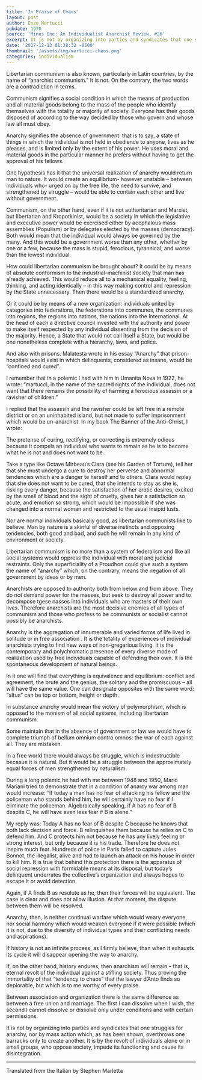 ```yaml
---
title: 'In Praise of Chaos'
layout: post
author: Enzo Martucci
pubdate: 1970
source: 'Minus One: An Individualist Anarchist Review, #26'
excerpt: It is not by organizing into parties and syndicates that one struggles for anarchy, nor by mass action which, as has been shown, overthrows one barracks only to create another. It is by the revolt of individuals alone or in small groups, who oppose society, impede its functioning and cause its disintegration.
date: '2017-12-13 01:38:32 -0500'
thumbnail: '/assets/img/martucci-chaos.png'
categories: individualism
---
```



Libertarian communism is also known, particularly in Latin countries, by the name of “anarchist communism.” It is not. On the contrary, the two words are a contradiction in terms.

Communism signifies a social condition in which the means of production and all material goods belong to the mass of the people who identify themselves with the totality or majority of society. Everyone has their goods disposed of according to the way decided by those who govern and whose law all must obey.

Anarchy signifies the absence of government: that is to say, a state of things in which the individual is not held in obedience to anyone, lives as he pleases, and is limited only by the extent of his power. He uses moral and material goods in the particular manner he prefers without having to get the approval of his fellows.

One hypothesis has it that the universal realization of anarchy would return man to nature. It would create an equilibrium- however unstable – between individuals who- urged on by the free life, the need to survive, and strengthened by struggle – would be able to contain each other and live without government.

Communism, on the other hand, even if it is not authoritarian and Marxist, but libertarian and Kropotkinist, would be a society in which the legislative and executive power would be exercised either by acephalous mass assemblies (Populism) or by delegates elected by the masses (democracy). Both would mean that the individual would always be governed by the many. And this would be a government worse than any other, whether by one or a few, because the mass is stupid, ferocious, tyrannical, and worse than the lowest individual.

How could libertarian communism be brought about? It could be by means of absolute conformism to the industrial-machinist society that man has already achieved. This would reduce all to a mechanical equality, feeling, thinking, and acting identically – in this way making control and repression by the State unnecessary. Then there would be a standardized anarchy.

Or it could be by means of a new organization: individuals united by categories into federations, the federations into communes, the communes into regions, the regions into nations, the nations into the International. At the head of each a directive council invested with the authority and power to make itself respected by any individual dissenting from the decision of the majority. Hence, a State that would not call itself a State, but would be one nonetheless complete with a hierarchy, laws, and police.

And also with prisons. Malatesta wrote in his essay “Anarchy” that prison-hospitals would exist in which delinquents, considered as insane, would be “confined and cured”.

I remember that in a polemic I had with him in Umanita Nova in 1922, he wrote: “martucci, in the name of the sacred rights of the individual, does not want that there remains the possibility of harming a ferocious assassin or a ravisher of children.”

I replied that the assassin and the ravisher could be left free in a remote district or on an uninhabited island, but not made to suffer imprisonment which would be un-anarchist. In my book The Banner of the Anti-Christ, I wrote:

The pretense of curing, rectifying, or correcting is extremely odious because it compels an individual who wants to remain as he is to become what he is not and does not want to be.

Take a type like Octave Mirbeau’s Clara (see his Garden of Torture), tell her that she must undergo a cure to destroy her perverse and abnormal tendencies which are a danger to herself and to others. Clara would replay that she does not want to be cured, that she intends to stay as she is, risking every danger, because the satisfaction of her erotic desires, excited by the smell of blood and the sight of cruelty, gives her a satisfaction so acute, and emotion so strong, which would be impossible if she was changed into a normal woman and restricted to the usual insipid lusts.

Nor are normal individuals basically good, as libertarian communists like to believe. Man by nature is a skinful of diverse instincts and opposing tendencies, both good and bad, and such he will remain in any kind of environment or society.

Libertarian communism is no more than a system of federalism and like all social systems would oppress the individual with moral and judicial restraints. Only the superficiality of a Proudhon could give such a system the name of “anarchy” which, on the contrary, means the negation of all government by ideas or by men.

Anarchists are opposed to authority both from below and from above. They do not demand power for the masses, but seek to destroy all power and to decompose tgese nasses into individuals who are masters of their own lives. Therefore anarchists are the most decisive enemies of all types of communism and those who profess to be communists or socialist cannot possibly be anarchists.

Anarchy is the aggregation of innumerable and varied forms of life lived in solitude or in free association . It is the totality of experiences of individual anarchists trying to find new ways of non-gregarious living. It is the contemporary and polychromatic presence of every diverse mode of realization used by free individuals capable of defending their own. It is the spontaneous development of natural beings.

In it one will find that everything is equivalence and equilibrium: conflict and agreement, the brute and the genius, the solitary and the promiscuous – all will have the same value. One can designate opposites with the same word: “altus” can be top or bottom, height or depth.

In substance anarchy would mean the victory of polymorphism, which is opposed to the monism of all social systems, including libertarian communism.

Some maintain that in the absence of government or law we would have to complete triumph of bellum omnium contra omnos: the war of each against all. They are mistaken.

In a free world there would always be struggle, which is indestructible becasue it is natural. But it would be a struggle between the approximately equal forces of men strengthened by naturalism.

During a long polemic he had with me between 1948 and 1950, Mario Mariani tried to demonstrate that in a condition of anarcy war among man would increase: “If today a man has no fear of attacking his fellow and the policeman who stands behind him, he will certainly have no fear if I eliminate the policeman. Algebraically speaking, if A has no fear of B despite C, he will have even less fear if B is alone.”

My reply was: Today A has no fear of B despite C because he knows that both lack decision and force. B relinquishes them because he relies on C to defend him. And C protects him not because he has any lively feeling or strong interest, but only because it is his trade. Therefore he does not inspire much fear. Hundreds of police in Paris failed to capture Jules Bonnot, the illegalist, alive and had to launch an attack on his house in order to kill him. It is true that behind this protection there is the apparatus of social repression with formidable means at its disposal, but today’s delinquent underrates the collective’s organization and always hopes to escape it or avoid detection.

Again, if A finds B as resolute as he, then their forces will be equivalent. The case is clear and does not allow illusion. At that moment, the dispute between them will be resolved.

Anarchy, then, is neither continual warfare which would weary everyone, nor social harmony which would weaken everyone if it were possible (which it is not, due to the diversity of individual types and their conflicting needs and aspirations).

If history is not an infinite process, as I firmly believe, than when it exhausts its cycle it will disappear opening the way to anarchy.

If, on the other hand, history endures, then anarchism will remain – that is, eternal revolt of the individual against a stifling society. Thus proving the immortality of that “tendency to chaos” that the lawyer d’Anto finds so deplorable, but which is to me worthy of every praise.

Between association and organization there is the same difference as between a free union and marriage. The first I can dissolve when I wish, the second I cannot dissolve or dissolve only under conditions and with certain permissions.

It is not by organizing into parties and syndicates that one struggles for anarchy, nor by mass action which, as has been shown, overthrows one barracks only to create another. It is by the revolt of individuals alone or in small groups, who oppose society, impede its functioning and cause its disintegration.

<hr>

Translated from the Italian by Stephen Marletta<br>
